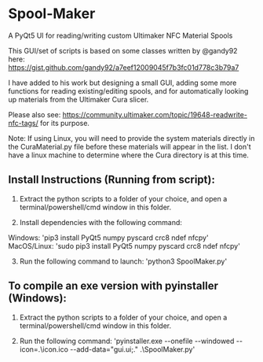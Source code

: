 # Spool-Maker
A PyQt5 UI for reading/writing custom Ultimaker NFC Material Spools

This GUI/set of scripts is based on some classes written by @gandy92 here: https://gist.github.com/gandy92/a7eef12009045f7b3fc01d778c3b79a7

I have added to his work but designing a small GUI, adding some more functions for reading existing/editing spools, and for automatically looking up materials from the Ultimaker Cura slicer.

Please also see: https://community.ultimaker.com/topic/19648-readwrite-nfc-tags/ for its purpose.

Note: If using Linux, you will need to provide the system materials directly in the CuraMaterial.py file before these materials will appear in the list.
I don't have a linux machine to determine where the Cura directory is at this time.

Install Instructions (Running from script):
-------------------------------------------------------
1. Extract the python scripts to a folder of your choice, and open a terminal/powershell/cmd window in this folder.

2. Install dependencies with the following command:

Windows: 'pip3 install PyQt5 numpy pyscard crc8 ndef nfcpy'
MacOS/Linux: 'sudo pip3 install PyQt5 numpy pyscard crc8 ndef nfcpy'

3. Run the following command to launch: 'python3 SpoolMaker.py'



To compile an exe version with pyinstaller (Windows):
-------------------------------------------------------
1. Extract the python scripts to a folder of your choice, and open a terminal/powershell/cmd window in this folder.

2. Run the following command: 'pyinstaller.exe --onefile --windowed --icon=.\icon.ico --add-data="gui.ui;." .\SpoolMaker.py'
